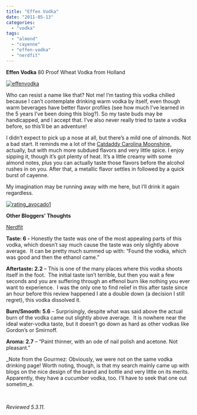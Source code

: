 ```yaml
---
title: "Effen Vodka"
date: "2011-05-13"
categories: 
  - "vodka"
tags: 
  - "almond"
  - "cayenne"
  - "effen-vodka"
  - "nerdfit"
---
```


**Effen Vodka** 80 Proof Wheat Vodka from Holland

[![](http://s3.amazonaws.com/thegourmez-wpmedia/2011/05/effenvodka.jpg "effenvodka")](http://s3.amazonaws.com/thegourmez-wpmedia/2011/05/effenvodka.jpg)

Who can resist a name like that? Not me! I’m tasting this vodka chilled because I can’t contemplate drinking warm vodka by itself, even though warm beverages have better flavor profiles (see how much I’ve learned in the 5 years I’ve been doing this blog?). So my taste buds may be handicapped, and I accept that. I’ve also never really tried to taste a vodka before, so this’ll be an adventure!

I didn’t expect to pick up a nose at all, but there’s a mild one of almonds. Not a bad start. It reminds me a lot of the [Catdaddy Carolina Moonshine,](http://www.thegourmez.com/?p=2374) actually, but with much more subdued flavors and very little spice. I enjoy sipping it, though it’s got plenty of heat. It’s a little creamy with some almond notes, plus you can actually taste those flavors before the alcohol rushes in on you. After that, a metallic flavor settles in followed by a quick burst of cayenne.

My imagination may be running away with me here, but I’ll drink it again regardless.

[![](http://s3.amazonaws.com/thegourmez-wpmedia/2009/02/rating_avocado1.gif "rating_avocado1")](http://s3.amazonaws.com/thegourmez-wpmedia/2009/02/rating_avocado1.gif)

**Other Bloggers’ Thoughts**

[Nerdfit](http://www.nerdfit.com/2011/01/nerdfit-booze-reviews-effen-vodka-750ml/)

**Taste: 6 -** Honestly the taste was one of the most appealing parts of this vodka, which doesn’t say much cause the taste was only slightly above average.  It can be pretty much summed up with: “Found the vodka, which was good and then the ethanol came.”

**Aftertaste: 2.2** – This is one of the many places where this vodka shoots itself in the foot.  The initial taste isn’t terrible, but then you wait a few seconds and you are suffering through an effenol burn like nothing you ever want to experience.  I was the only one to find relief in this after taste since an hour before this review happened I ate a double down (a decision I still regret), this vodka dissolved it.

**Burn/Smooth: 5.6** – Surprisingly, despite what was said above the actual burn of the vodka came out slightly above average.  It is nowhere near the ideal water-vodka taste, but it doesn’t go down as hard as other vodkas like Gordon’s or Smirnoff.

**Aroma: 2.7** – “Paint thinner, with an ode of nail polish and acetone. Not pleasant.”

_Note from the Gourmez: Obviously, we were not on the same vodka drinking page! Worth noting, though, is that my search mainly came up with blogs on the nice design of the brand and bottle and very little on its merits. Apparently, they have a cucumber vodka, too. I’ll have to seek that one out sometim_e.

 

_Reviewed 5.3.11._
